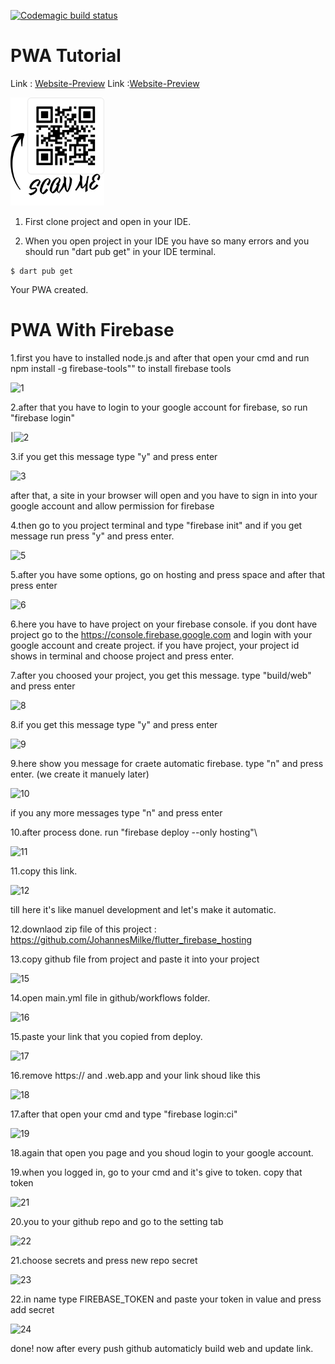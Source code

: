 



[![Codemagic build status](https://api.codemagic.io/apps/61408ce7db3816c8e2627b45/61408ce7db3816c8e2627b44/status_badge.svg)](https://codemagic.io/apps/61408ce7db3816c8e2627b45/61408ce7db3816c8e2627b44/latest_build)



# PWA Tutorial
Link : [Website-Preview](flashcard-portrait.surge.sh)
Link :[Website-Preview](flutter-flashcard-portrait-pwa.firebaseapp.com)  

<img src="https://github.com/iwilfried/Flutter-Flashcards-Portrait-PWA/blob/main/assets/images/qr-code.png" width="150">


  




1. First clone project and open in your IDE.

2. When you open project in your IDE you have so many errors and you should run "dart pub get" in your IDE terminal.

```
$ dart pub get

```  


Your PWA created.


# PWA With Firebase

1.first you have to installed node.js and after that open your cmd and run npm install -g firebase-tools"" to install firebase tools


![1](https://user-images.githubusercontent.com/95560640/150303073-ad679579-27a8-49bc-99aa-39c458da26e0.png)


2.after that you have to login to your google account for firebase, so run "firebase login"


|![2](https://user-images.githubusercontent.com/95560640/150303225-f56fc773-e0c8-4470-926c-a384b76a550a.png)


3.if you get this message type "y" and press enter


![3](https://user-images.githubusercontent.com/95560640/150303433-8211e614-328d-4e94-b4c7-1ce70d881472.png)

after that, a site in your browser will open and you have to sign in into your google account and allow permission for firebase


4.then go to you project terminal and type "firebase init" and if you get message run press "y" and press enter.


![5](https://user-images.githubusercontent.com/95560640/150303903-26fe259b-978a-4c68-866d-87139c860aee.png)


5.after you have some options, go on hosting and press space and after that press enter


![6](https://user-images.githubusercontent.com/95560640/150304088-ad91747e-db79-412d-827e-ea02e0d9a3dd.png)


6.here you have to have project on your firebase console. if you dont have project go to the https://console.firebase.google.com and login with your google account and create project. if you have project, your project id shows in terminal and choose project and press enter.


7.after you choosed your project, you get this message. type "build/web" and press enter


![8](https://user-images.githubusercontent.com/95560640/150304853-59cc1af1-42ed-4450-9c32-0eacf9950a7d.png)


8.if you get this message type "y" and press enter


![9](https://user-images.githubusercontent.com/95560640/150304984-6467323e-8178-4fcb-8ec8-c894cca07912.png)


9.here show you message for craete automatic firebase. type "n" and press enter. (we create it manuely later)


![10](https://user-images.githubusercontent.com/95560640/150305248-d496cec8-0952-4588-9715-7c171218ff00.png)

if you any more messages type "n" and press enter


10.after process done. run "firebase deploy --only hosting"\


![11](https://user-images.githubusercontent.com/95560640/150305612-ef3c08a2-049b-46f7-9fbb-7b5bbb73a6cf.png)


11.copy this link.


![12](https://user-images.githubusercontent.com/95560640/150305793-93997143-30ae-4fbd-bf9b-53907f1b31aa.png)

till here it's like manuel development and let's make it automatic.


12.downlaod zip file of this project : https://github.com/JohannesMilke/flutter_firebase_hosting


13.copy github file from project and paste it into your project


![15](https://user-images.githubusercontent.com/95560640/150306509-8ebfa3d2-3084-4db6-b4d2-dd75eeb6ecf8.png)


14.open main.yml file in github/workflows folder.


![16](https://user-images.githubusercontent.com/95560640/150306631-1f22a876-08da-4ded-977c-c49c844d413f.png)


15.paste your link that you copied from deploy.


![17](https://user-images.githubusercontent.com/95560640/150306855-ebccf938-481c-4fd5-b300-dff12afd000f.png)


16.remove https:// and .web.app and your link shoud like this


![18](https://user-images.githubusercontent.com/95560640/150307095-705b822f-e9e3-44be-bff2-09428d62fc17.png)


17.after that open your cmd and type "firebase login:ci"


![19](https://user-images.githubusercontent.com/95560640/150307431-8d189f83-058e-46f7-9ef1-a3f6c6c559ec.png)


18.again that open you page and you shoud login to your google account.


19.when you logged in, go to your cmd and it's give to token. copy that token


![21](https://user-images.githubusercontent.com/95560640/150307729-3a1412de-89ba-465b-823c-4174636adda0.png)


20.you to your github repo and go to the setting tab


![22](https://user-images.githubusercontent.com/95560640/150307860-f1a17552-88f4-4582-baac-840e9fa01dcd.png)


21.choose secrets and press new repo secret


![23](https://user-images.githubusercontent.com/95560640/150308021-b5977574-521a-4346-ab99-6617b0e3b052.png)


22.in name type FIREBASE_TOKEN and paste your token in value and press add secret


![24](https://user-images.githubusercontent.com/95560640/150308235-f3e50783-eeb2-4d4c-8f73-5e0173c8133b.png)


done! now after every push github automaticly build web and update link.
